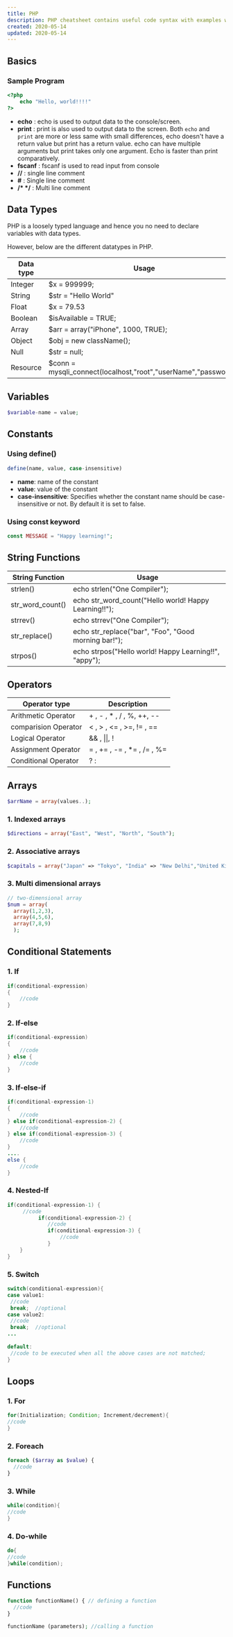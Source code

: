```yaml
---
title: PHP 
description: PHP cheatsheet contains useful code syntax with examples which is handy while coding.
created: 2020-05-14
updated: 2020-05-14
---
```


## Basics

### Sample Program

```php
<?php
	echo "Hello, world!!!!"
?>
```
* **echo** : echo is used to output data to the console/screen.
* **print** : print is also used to output data to the screen. Both `echo` and `print` are more or less same with small differences, echo doesn't have a return value but print has a return value. echo can have multiple arguments but print takes only one argument. Echo is faster than print comparatively. 
* **fscanf** : fscanf is used to read input from console
* **//** : single line comment
* **\#** : Single line comment
* **/\* \*/** : Multi line comment

## Data Types

PHP is a loosely typed language and hence you no need to declare variables with data types.

However, below are the different datatypes in PHP.

| Data type | Usage|
|----|----|
| Integer |$x = 999999;|
| String | $str = "Hello World"|
| Float | $x = 79.53|
| Boolean | $isAvailable = TRUE;|
| Array | $arr = array("iPhone", 1000, TRUE);|
| Object | $obj = new className();|
| Null| $str = null;|
| Resource|$conn = mysqli_connect(localhost,"root","userName","password");|

## Variables

```php
$variable-name = value;  
```
## Constants

### Using define()

```php
define(name, value, case-insensitive)
```
* **name**: name of the constant
* **value**: value of the constant
* **case-insensitive**: Specifies whether the constant name should be case-insensitive or not. By default it is set to false.

### Using const keyword

```php
const MESSAGE = "Happy learning!";
```

## String Functions

|String Function| Usage|
|----|----|
| strlen() | echo strlen("One Compiler");|
| str_word_count() | echo str_word_count("Hello world! Happy Learning!!"); |
| strrev() | echo strrev("One Compiler"); |
| str_replace() | echo str_replace("bar", "Foo", "Good morning bar!"); |
| strpos() |  echo strpos("Hello world! Happy Learning!!", "appy"); |

## Operators

| Operator type | Description|
|----|-----|
| Arithmetic Operator|+ , - , * , / , %, ++, --|
| comparision Operator| < , > , <= , >=, != , ==|
| Logical Operator| && , \|\|, ! |
| Assignment Operator|= , += , -= , *= , /= , %= |
| Conditional Operator| ? : |

## Arrays

```php
$arrName = array(values..);
```
### 1. Indexed arrays

```php
$directions = array("East", "West", "North", "South");
```

### 2. Associative arrays
```php
$capitals = array("Japan" => "Tokyo", "India" => "New Delhi","United Kingdom" => "London","United States" => "Washington, D.C.","China" => "Beijing");
```

### 3. Multi dimensional arrays

```php
// two-dimensional array
$num = array(
  array(1,2,3),
  array(4,5,6),
  array(7,8,9)
  );
```

## Conditional Statements

### 1. If

```java
if(conditional-expression)
{
    //code
}
```

### 2. If-else

```java
if(conditional-expression)
{
    //code
} else {
    //code
}
```

### 3. If-else-if 

```java
if(conditional-expression-1)
{
    //code
} else if(conditional-expression-2) {
    //code
} else if(conditional-expression-3) {
    //code
}
....
else {
    //code
}
```

### 4. Nested-If

```java
if(conditional-expression-1) {    
     //code    
          if(conditional-expression-2) {  
             //code
             if(conditional-expression-3) {
                 //code
             }  
    }    
}
```

### 5. Switch

```java
switch(conditional-expression){    
case value1:    
 //code    
 break;  //optional  
case value2:    
 //code    
 break;  //optional  
...    
    
default:     
 //code to be executed when all the above cases are not matched;    
} 
```
## Loops

### 1. For

```java
for(Initialization; Condition; Increment/decrement){  
//code  
} 
```
### 2. Foreach

```php
foreach ($array as $value) {
  //code 
}
```
### 3. While

```java
while(condition){  
//code 
}  
```

### 4. Do-while

```java
do{  
//code 
}while(condition); 
```
## Functions

```php
function functionName() { // defining a function
  //code
}

functionName (parameters); //calling a function 
```